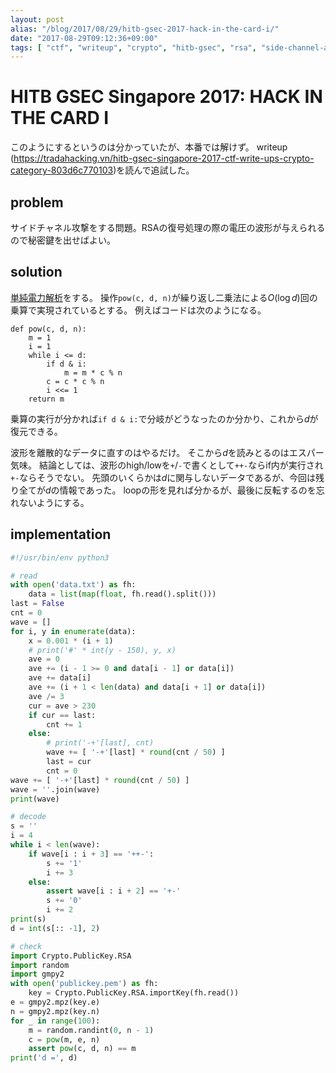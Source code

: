 ```yaml
---
layout: post
alias: "/blog/2017/08/29/hitb-gsec-2017-hack-in-the-card-i/"
date: "2017-08-29T09:12:36+09:00"
tags: [ "ctf", "writeup", "crypto", "hitb-gsec", "rsa", "side-channel-attack" ]
---
```


# HITB GSEC Singapore 2017: HACK IN THE CARD I

このようにするというのは分かっていたが、本番では解けず。
writeup (<https://tradahacking.vn/hitb-gsec-singapore-2017-ctf-write-ups-crypto-category-803d6c770103>)を読んで追試した。

## problem

サイドチャネル攻撃をする問題。RSAの復号処理の際の電圧の波形が与えられるので秘密鍵を出せばよい。

## solution

[単純電力解析](https://ja.wikipedia.org/wiki/%E5%8D%98%E7%B4%94%E9%9B%BB%E5%8A%9B%E8%A7%A3%E6%9E%90)をする。
操作`pow(c, d, n)`が繰り返し二乗法による$O(\log d)$回の乗算で実現されているとする。
例えばコードは次のようになる。

```
def pow(c, d, n):
    m = 1
    i = 1
    while i <= d:
        if d & i:
            m = m * c % n
        c = c * c % n
        i <<= 1
    return m
```

乗算の実行が分かれば`if d & i:`で分岐がどうなったのか分かり、これから$d$が復元できる。

波形を離散的なデータに直すのはやるだけ。
そこから$d$を読みとるのはエスパー気味。
結論としては、波形のhigh/lowを`+`/`-`で書くとして`++-`ならif内が実行され`+-`ならそうでない。
先頭のいくらかは$d$に関与しないデータであるが、今回は残り全てが$d$の情報であった。
loopの形を見れば分かるが、最後に反転するのを忘れないようにする。

## implementation

``` python
#!/usr/bin/env python3

# read
with open('data.txt') as fh:
    data = list(map(float, fh.read().split()))
last = False
cnt = 0
wave = []
for i, y in enumerate(data):
    x = 0.001 * (i + 1)
    # print('#' * int(y - 150), y, x)
    ave = 0
    ave += (i - 1 >= 0 and data[i - 1] or data[i])
    ave += data[i]
    ave += (i + 1 < len(data) and data[i + 1] or data[i])
    ave /= 3
    cur = ave > 230
    if cur == last:
        cnt += 1
    else:
        # print('-+'[last], cnt)
        wave += [ '-+'[last] * round(cnt / 50) ]
        last = cur
        cnt = 0
wave += [ '-+'[last] * round(cnt / 50) ]
wave = ''.join(wave)
print(wave)

# decode
s = ''
i = 4
while i < len(wave):
    if wave[i : i + 3] == '++-':
        s += '1'
        i += 3
    else:
        assert wave[i : i + 2] == '+-'
        s += '0'
        i += 2
print(s)
d = int(s[:: -1], 2)

# check
import Crypto.PublicKey.RSA
import random
import gmpy2
with open('publickey.pem') as fh:
    key = Crypto.PublicKey.RSA.importKey(fh.read())
e = gmpy2.mpz(key.e)
n = gmpy2.mpz(key.n)
for _ in range(100):
    m = random.randint(0, n - 1)
    c = pow(m, e, n)
    assert pow(c, d, n) == m
print('d =', d)
```
